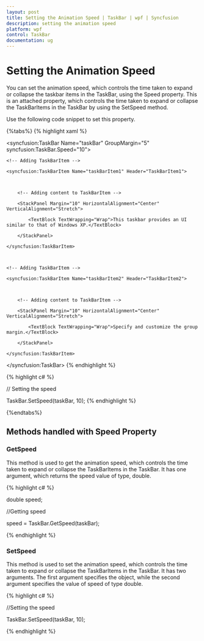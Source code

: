 ```yaml
---
layout: post
title: Setting the Animation Speed | TaskBar | wpf | Syncfusion
description: setting the animation speed
platform: wpf
control: TaskBar
documentation: ug
---
```


# Setting the Animation Speed

You can set the animation speed, which controls the time taken to expand or collapse the taskbar items in the TaskBar, using the Speed property. This is an attached property, which controls the time taken to expand or collapse the TaskBarItems in the TaskBar by using the SetSpeed method.

Use the following code snippet to set this property.

{%tabs%}
{% highlight xaml %}



<!-- Adding TaskBar that have animation speed as 10 -->

<syncfusion:TaskBar Name="taskBar" GroupMargin="5" syncfusion:TaskBar.Speed="10">



    <!-- Adding TaskBarItem -->

    <syncfusion:TaskBarItem Name="taskBarItem1" Header="TaskBarItem1">



        <!-- Adding content to TaskBarItem -->

        <StackPanel Margin="10" HorizontalAlignment="Center" 											VerticalAlignment="Stretch">

            <TextBlock TextWrapping="Wrap">This taskbar provides an UI similar to that of Windows XP.</TextBlock>

        </StackPanel>

    </syncfusion:TaskBarItem>



    <!-- Adding TaskBarItem -->

    <syncfusion:TaskBarItem Name="taskBarItem2" Header="TaskBarItem2">



        <!-- Adding content to TaskBarItem -->

        <StackPanel Margin="10" HorizontalAlignment="Center" 											VerticalAlignment="Stretch">

            <TextBlock TextWrapping="Wrap">Specify and customize the group margin.</TextBlock>

        </StackPanel>

    </syncfusion:TaskBarItem>

</syncfusion:TaskBar>
{% endhighlight %}



{% highlight c# %}



// Setting the speed

TaskBar.SetSpeed(taskBar, 10);
{% endhighlight %}


{%endtabs%}

## Methods handled with Speed Property

### GetSpeed

This method is used to get the animation speed, which controls the time taken to expand or collapse the TaskBarItems in the TaskBar. It has one argument, which returns the speed value of type, double.


{% highlight c# %}



double speed;

//Getting speed

speed = TaskBar.GetSpeed(taskBar);

{% endhighlight %}



### SetSpeed

This method is used to set the animation speed, which controls the time taken to expand or collapse the TaskBarItems in the TaskBar. It has two arguments. The first argument specifies the object, while the second argument specifies the value of speed of type double.


{% highlight c# %}



//Setting the speed

TaskBar.SetSpeed(taskBar, 10);

{% endhighlight %}

